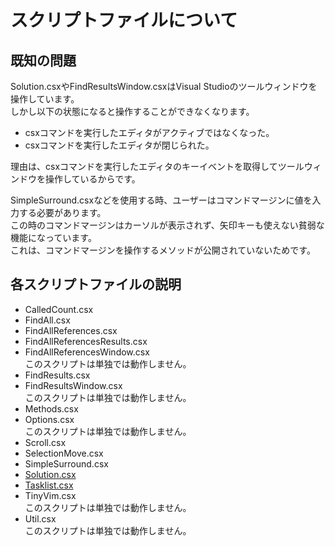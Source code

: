 スクリプトファイルについて
===

## 既知の問題

Solution.csxやFindResultsWindow.csxはVisual Studioのツールウィンドウを操作しています。  
しかし以下の状態になると操作することができなくなります。

- csxコマンドを実行したエディタがアクティブではなくなった。  
- csxコマンドを実行したエディタが閉じられた。

理由は、csxコマンドを実行したエディタのキーイベントを取得してツールウィンドウを操作しているからです。  

SimpleSurround.csxなどを使用する時、ユーザーはコマンドマージンに値を入力する必要があります。  
この時のコマンドマージンはカーソルが表示されず、矢印キーも使えない貧弱な機能になっています。  
これは、コマンドマージンを操作するメソッドが公開されていないためです。  

## 各スクリプトファイルの説明

- CalledCount.csx
- FindAll.csx
- FindAllReferences.csx
- FindAllReferencesResults.csx
- FindAllReferencesWindow.csx  
  このスクリプトは単独では動作しません。
- FindResults.csx
- FindResultsWindow.csx  
  このスクリプトは単独では動作しません。
- Methods.csx
- Options.csx  
  このスクリプトは単独では動作しません。
- Scroll.csx
- SelectionMove.csx
- SimpleSurround.csx
- [Solution.csx](Solution.ja.md)
- [Tasklist.csx](TaskList.ja.md)
- TinyVim.csx  
  このスクリプトは単独では動作しません。
- Util.csx  
  このスクリプトは単独では動作しません。
